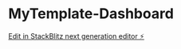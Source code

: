 # MyTemplate-Dashboard

[Edit in StackBlitz next generation editor ⚡️](https://stackblitz.com/~/github.com/Gerjer/MyTemplate-Dashboard)